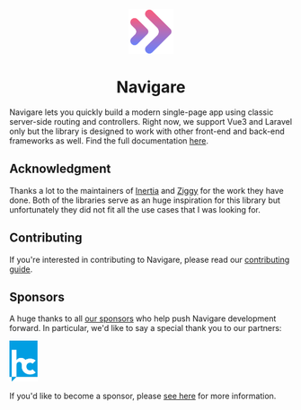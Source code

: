 <div align="center">
  <img src="./assets/logo.svg" style="width: 80px;" />
</div>

<h1 align="center">Navigare</h1>

Navigare lets you quickly build a modern single-page app using classic server-side routing and controllers. Right now, we support Vue3 and Laravel only but the library is designed to work with other front-end and back-end frameworks as well. Find the full documentation [here](https://navigarejs.github.io/framework/).

## Acknowledgment

Thanks a lot to the maintainers of [Inertia](https://inertiajs.com/) and [Ziggy](https://github.com/tighten/ziggy) for the work they have done. Both of the libraries serve as an huge inspiration for this library but unfortunately they did not fit all the use cases that I was looking for.

## Contributing

If you're interested in contributing to Navigare, please read our [contributing guide](https://github.com/navigarejs/framework/blob/master/.github/CONTRIBUTING.md).

## Sponsors

A huge thanks to all [our sponsors](https://github.com/sponsors/jaulz) who help push Navigare development forward. In particular, we'd like to say a special thank you to our partners:

<p>
  <a href="https://hundeloh-consulting.ch">
    <img src="./.github/sponsors/hc.png" width="50" alt="hundeloh consulting GmbH">
  </a>
</p>

If you'd like to become a sponsor, please [see here](https://github.com/sponsors/jaulz) for more information.
